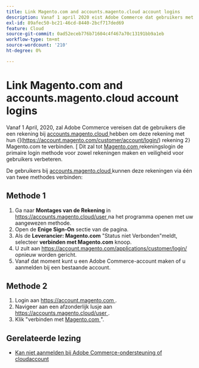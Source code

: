 ```yaml
---
title: Link Magento.com and accounts.magento.cloud account logins
description: Vanaf 1 april 2020 eist Adobe Commerce dat gebruikers met een account op [accounts.magento.cloud](https://accounts.magento.cloud/) deze account koppelen aan hun [Magento.com](https://account.magento.com/customer/account/login/) account. Hierdoor wordt de aanmelding van de account [Magento.com](https://account.magento.com/customer/account/login/) de primaire aanmeldingsmethode voor beide accounts en wordt de beveiliging voor gebruikers verbeterd.
exl-id: 89afec50-bc21-46cd-8440-2bcf717ded69
feature: Cloud
source-git-commit: 0ad52eceb776b71604c4f467a70c13191bb9a1eb
workflow-type: tm+mt
source-wordcount: '210'
ht-degree: 0%

---
```


# Link Magento.com and accounts.magento.cloud account logins

Vanaf 1 April, 2020, zal Adobe Commerce vereisen dat de gebruikers die een rekening bij [ accounts.magento.cloud ](https://accounts.magento.cloud/) hebben om deze rekening met hun {](https://account.magento.com/customer/account/login/) rekening 2} Magento.com te verbinden. [ Dit zal tot [ Magento.com ](https://account.magento.com/customer/account/login/) rekeningslogin de primaire login methode voor zowel rekeningen maken en veiligheid voor gebruikers verbeteren.

De gebruikers bij [ accounts.magento.cloud ](https://accounts.magento.cloud/) kunnen deze rekeningen via één van twee methodes verbinden:

## Methode 1

1. Ga naar **Montages van de Rekening** in [ https://accounts.magento.cloud/user ](https://accounts.magento.cloud/user) na het programma openen met uw aangewezen methode.
1. Open de **Enige Sign-On** sectie van de pagina.
1. Als de **Leverancier: Magento.com** &quot;Status niet Verbonden&quot;meldt, selecteer **verbinden met Magento.com** knoop.
1. U zult aan [ https://account.magento.com/applications/customer/login/ ](https://account.magento.com/applications/customer/login/) opnieuw worden gericht.
1. Vanaf dat moment kunt u een Adobe Commerce-account maken of u aanmelden bij een bestaande account.

## Methode 2

1. Login aan [ https://account.magento.com ](https://account.magento.com/).
1. Navigeer aan een afzonderlijk lusje aan [ https://accounts.magento.cloud/user ](https://accounts.magento.cloud/user).
1. Klik &quot;verbinden met [ Magento.com ](https://account.magento.com/customer/account/login/)&quot;.

## Gerelateerde lezing

* [Kan niet aanmelden bij Adobe Commerce-ondersteuning of cloudaccount](/help/troubleshooting/miscellaneous/unable-to-log-in-to-support-or-cloud-project.md)
